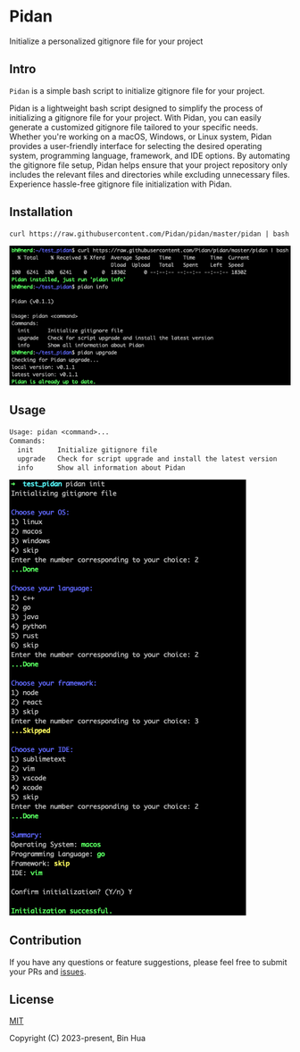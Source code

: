# Pidan
Initialize a personalized gitignore file for your project

## Intro

`Pidan` is a simple bash script to initialize gitignore file for your project.

Pidan is a lightweight bash script designed to simplify the process of initializing a gitignore file for your project. With Pidan, you can easily generate a customized gitignore file tailored to your specific needs. Whether you're working on a macOS, Windows, or Linux system, Pidan provides a user-friendly interface for selecting the desired operating system, programming language, framework, and IDE options. By automating the gitignore file setup, Pidan helps ensure that your project repository only includes the relevant files and directories while excluding unnecessary files. Experience hassle-free gitignore file initialization with Pidan.

## Installation

```
curl https://raw.githubusercontent.com/Pidan/pidan/master/pidan | bash
```

![](screenshots/screenshots_install_info_upgrade.png)

## Usage

```
Usage: pidan <command>...
Commands:
  init      Initialize gitignore file
  upgrade   Check for script upgrade and install the latest version
  info      Show all information about Pidan
```

![](screenshots/screenshots_init.png)

## Contribution

If you have any questions or feature suggestions, please feel free to submit your PRs and [issues](https://github.com/Pidan/pidan/issues).

## License

[MIT](LICENSE)

Copyright (C) 2023-present, Bin Hua